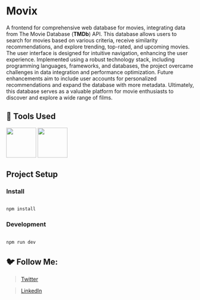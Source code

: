 
# Movix

  


A frontend for comprehensive web database for movies, integrating data from The Movie Database (**TMDb**) API. This database allows users to search for movies based on various criteria, receive similarity recommendations, and explore trending, top-rated, and upcoming movies. The user interface is designed for intuitive navigation, enhancing the user experience. Implemented using a robust technology stack, including programming languages, frameworks, and databases, the project overcame challenges in data integration and performance optimization. 
Future enhancements aim to include user accounts for personalized recommendations and expand the database with more metadata. Ultimately, this database serves as a valuable platform for movie enthusiasts to discover and explore a wide range of films.

  

## 🔨 Tools Used

  

<p  align="justify"  display="flex">

  

<img  height="80"  width="80"  src="https://w7.pngwing.com/pngs/452/495/png-transparent-react-javascript-angularjs-ionic-github-text-logo-symmetry-thumbnail.png">	<img  height="80"  width="80"  src="https://raw.githubusercontent.com/reduxjs/redux/master/logo/logo.png">

  

</p>

  

## Project Setup

  

### Install

  

```bash 

npm install

  ```

  

### Development

  

```bash
 
npm run dev

  ```

  

## 🐦 Follow Me:

  

> [Twitter](https://x.com/Sayak28001/)

  

> [LinkedIn](https://www.linkedin.com/in/sayak-halder-290355222/)